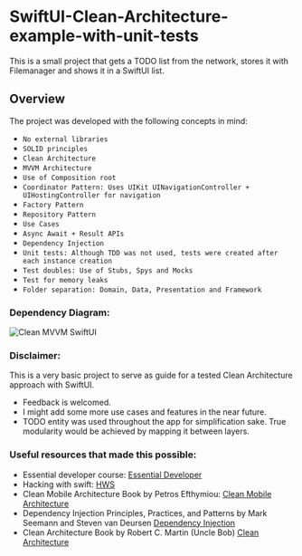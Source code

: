 # SwiftUI-Clean-Architecture-example-with-unit-tests

This is a small project that gets a TODO list from the network, stores it with Filemanager and shows it in a SwiftUI list.

## Overview

The project was developed with the following concepts in mind:

- ``No external libraries``
- ``SOLID principles``
- ``Clean Architecture``
- ``MVVM Architecture``
- ``Use of Composition root``
- ``Coordinator Pattern: Uses UIKit UINavigationController + UIHostingController for navigation``
- ``Factory Pattern``
- ``Repository Pattern``
- ``Use Cases``
- ``Async Await + Result APIs``
- ``Dependency Injection``
- ``Unit tests: Although TDD was not used, tests were created after each instance creation``
- ``Test doubles: Use of Stubs, Spys and Mocks``
- ``Test for memory leaks``
- ``Folder separation: Domain, Data, Presentation and Framework``

### Dependency Diagram:

![Clean MVVM SwiftUI](https://user-images.githubusercontent.com/24886388/233222696-eddef548-90d9-4930-b7bb-83eec2c9fdb4.jpg)

### Disclaimer:

This is a very basic project to serve as guide for a tested Clean Architecture approach with SwiftUI.

- Feedback is welcomed.
- I might add some more use cases and features in the near future.
- TODO entity was used throughout the app for simplification sake. True modularity would be achieved by mapping it between layers.

### Useful resources that made this possible:

- Essential developer course: [Essential Developer](https://www.essentialdeveloper.com)
- Hacking with swift: [HWS](https://www.hackingwithswift.com)
- Clean Mobile Architecture Book by Petros Efthymiou: [Clean Mobile Architecture](https://www.petrosefthymiou.com/product-page/clean-mobile-architecture)
- Dependency Injection Principles, Practices, and Patterns by Mark Seemann and Steven van Deursen [Dependency Injection](https://www.goodreads.com/en/book/show/44416307-dependency-injection-principles-practices-and-patterns)
- Clean Architecture Book by Robert C. Martin (Uncle Bob) [Clean Architecture](https://www.goodreads.com/book/show/18043011-clean-architecture?ref=nav_sb_ss_1_11)

